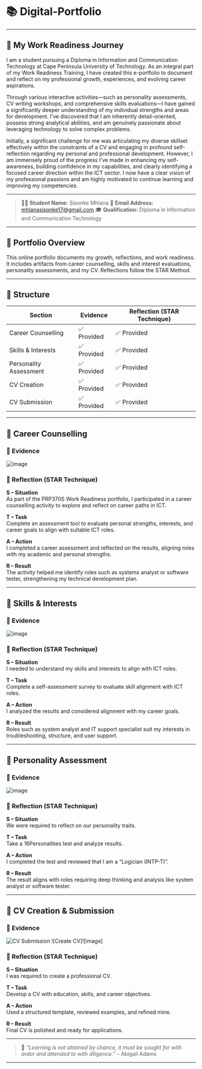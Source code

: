 # 📚 Digital-Portfolio

---

## 💬 My Work Readiness Journey

I am a student pursuing a Diploma in Information and Communication Technology at Cape Peninsula University of Technology. As an integral part of my Work Readiness Training, I have created this e-portfolio to document and reflect on my professional growth, experiences, and evolving career aspirations.

Through various interactive activities—such as personality assessments, CV writing workshops, and comprehensive skills evaluations—I have gained a significantly deeper understanding of my individual strengths and areas for development. I've discovered that I am inherently detail-oriented, possess strong analytical abilities, and am genuinely passionate about leveraging technology to solve complex problems.

Initially, a significant challenge for me was articulating my diverse skillset effectively within the constraints of a CV and engaging in profound self-reflection regarding my personal and professional development. However, I am immensely proud of the progress I've made in enhancing my self-awareness, building confidence in my capabilities, and clearly identifying a focused career direction within the ICT sector. I now have a clear vision of my professional passions and am highly motivated to continue learning and improving my competencies.

---

> 👨‍💻 **Student Name:** Sisonke Mhlana
> 📧 **Email Address:** mhlanasisonke17@gmail.com
> 🎓 **Qualification:** Diploma in Information and Communication Technology

---

## 📌 Portfolio Overview

This online portfolio documents my growth, reflections, and work readiness. It includes artifacts from career counselling, skills and interest evaluations, personality assessments, and my CV. Reflections follow the STAR Method.

---

## 🧭 Structure

| Section                | Evidence       | Reflection (STAR Technique) |
|------------------------|----------------|------------------------------|
| Career Counselling     | ✅ Provided     | ✅ Provided                  |
| Skills & Interests     | ✅ Provided     | ✅ Provided                  |
| Personality Assessment | ✅ Provided     | ✅ Provided                  |
| CV Creation            | ✅ Provided     | ✅ Provided                  |
| CV Submission          | ✅ Provided     | ✅ Provided                  |

---

## 📍 Career Counselling

### 📁 Evidence
![image](https://github.com/user-attachments/assets/182c2aa5-4cd5-4e68-8fd6-c59a973f46f3)


### 🧠 Reflection (STAR Technique)

**S – Situation**  
As part of the PRP370S Work Readiness portfolio, I participated in a career counselling activity to explore and reflect on career paths in ICT.

**T – Task**  
Complete an assessment tool to evaluate personal strengths, interests, and career goals to align with suitable ICT roles.

**A – Action**  
I completed a career assessment and reflected on the results, aligning roles with my academic and personal strengths.

**R – Result**  
The activity helped me identify roles such as systems analyst or software tester, strengthening my technical development plan.

---

## 📍 Skills & Interests

### 📁 Evidence
![image](https://github.com/user-attachments/assets/60140202-1c5a-45a3-be53-4f4e2b9de7e6)

### 🧠 Reflection (STAR Technique)

**S – Situation**  
I needed to understand my skills and interests to align with ICT roles.

**T – Task**  
Complete a self-assessment survey to evaluate skill alignment with ICT roles.

**A – Action**  
I analyzed the results and considered alignment with my career goals.

**R – Result**  
Roles such as system analyst and IT support specialist suit my interests in troubleshooting, structure, and user support.

---

## 📍 Personality Assessment

### 📁 Evidence
![image](https://github.com/user-attachments/assets/1d2a1581-c04d-480f-aa42-8585a1df8b12)

### 🧠 Reflection (STAR Technique)

**S – Situation**  
We were required to reflect on our personality traits.

**T – Task**  
Take a 16Personalities test and analyze results.

**A – Action**  
I completed the test and reviewed that I am a “Logician (INTP-T)”.

**R – Result**  
The result aligns with roles requiring deep thinking and analysis like system analyst or software tester.

---

## 📍 CV Creation & Submission

### 📁 Evidence

![CV Submission](https://github.com/user-attachments/assets/7710dc87-966a-4202-a7c6-ef75ac153391) 
![Create CV]![image]


### 🧠 Reflection (STAR Technique)

**S – Situation**  
I was required to create a professional CV.

**T – Task**  
Develop a CV with education, skills, and career objectives.

**A – Action**  
Used a structured template, reviewed examples, and refined mine.

**R – Result**  
Final CV is polished and ready for applications.

---

> 💬 *“Learning is not attained by chance, it must be sought for with ardor and attended to with diligence.”* – Abigail Adams

---

